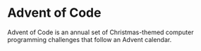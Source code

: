 # Advent of Code
Advent of Code is an annual set of Christmas-themed computer programming challenges that follow an Advent calendar.
